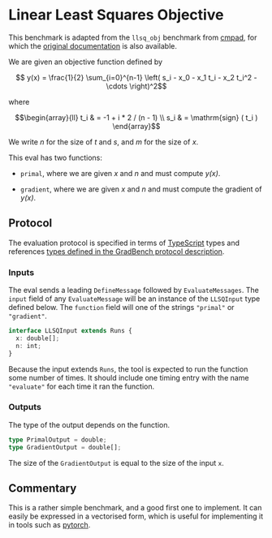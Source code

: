 # Linear Least Squares Objective

This benchmark is adapted from the `llsq_obj` benchmark from
[cmpad][], for which the [original documentation][] is also available.

We are given an objective function defined by

```math
   y(x) = \frac{1}{2} \sum_{i=0}^{n-1} \left(
      s_i - x_0 - x_1 t_i - x_2 t_i^2 - \cdots
   \right)^2
```

where

```math
\begin{array}{ll}
   t_i & = -1 + i * 2 / (n - 1)
   \\
   s_i & = \mathrm{sign} ( t_i )
\end{array}
```

We write $n$ for the size of $t$ and $s$, and $m$ for the size of $x$.

This eval has two functions:

- `primal`, where we are given _x_ and _n_ and must compute _y(x)_.

- `gradient`, where we are given _x_ and _n_ and must compute the
  gradient of _y(x)_.

## Protocol

The evaluation protocol is specified in terms of [TypeScript][] types
and references [types defined in the GradBench protocol
description][protocol].

### Inputs

The eval sends a leading `DefineMessage` followed by
`EvaluateMessages`. The `input` field of any `EvaluateMessage` will be
an instance of the `LLSQInput` type defined below. The `function`
field will one of the strings `"primal"` or `"gradient"`.

```typescript
interface LLSQInput extends Runs {
  x: double[];
  n: int;
}
```

Because the input extends `Runs`, the tool is expected to run the
function some number of times. It should include one timing entry with
the name `"evaluate"` for each time it ran the function.

### Outputs

The type of the output depends on the function.

```typescript
type PrimalOutput = double;
type GradientOutput = double[];
```

The size of the `GradientOutput` is equal to the size of the input
`x`.

## Commentary

This is a rather simple benchmark, and a good first one to implement.
It can easily be expressed in a vectorised form, which is useful for
implementing it in tools such as [pytorch][].

[cmpad]: https://github.com/bradbell/cmpad
[original documentation]: https://cmpad.readthedocs.io/llsq_obj.html
[protocol]: /CONTRIBUTING.md#types
[typescript]: https://www.typescriptlang.org/
[pytorch]: ../tools/pytorch
